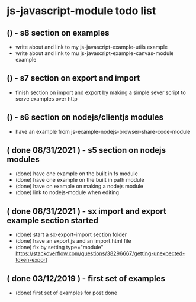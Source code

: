 # js-javascript-module todo list

## () - s8 section on examples
* write about and link to my js-javascript-example-utils example
* write about and link to mu js-javascript-example-canvas-module example

## () - s7 section on export and import
* finish section on import and export by making a simple sever script to serve examples over http

## () - s6 section on nodejs/clientjs modules
* have an example from js-example-nodejs-browser-share-code-module

## ( done 08/31/2021 ) - s5 section on nodejs modules
* (done) have one example on the built in fs module
* (done) have one example on the built in path module
* (done) have on example on making a nodejs module
* (done) link to nodejs-module when editing

## ( done 08/31/2021 ) - sx import and export example section started
* (done) start a sx-export-import section folder
* (done) have an export.js and an import.html file
* (done) fix by setting type="module" https://stackoverflow.com/questions/38296667/getting-unexpected-token-export

## ( done 03/12/2019 ) - first set of examples
* (done) first set of examples for post done